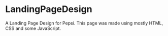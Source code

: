 # LandingPageDesign
A Landing Page Design for Pepsi. This page was made using mostly HTML, CSS and some JavaScript.
